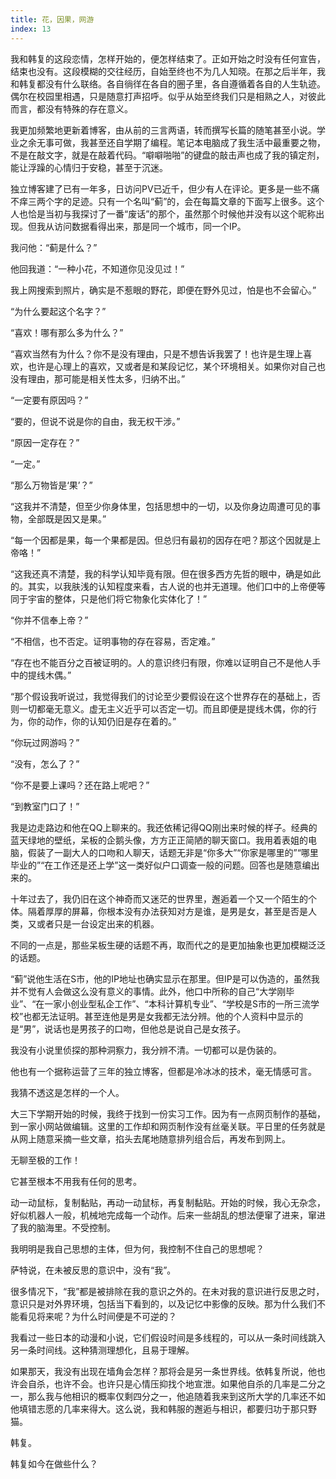 ```yaml
---
title: 花，因果，网游
index: 13
---
```


﻿我和韩复的这段恋情，怎样开始的，便怎样结束了。正如开始之时没有任何宣告，结束也没有。这段模糊的交往经历，自始至终也不为几人知晓。在那之后半年，我和韩复都没有什么联络。各自徜徉在各自的圈子里，各自遵循着各自的人生轨迹。偶尔在校园里相遇，只是随意打声招呼。似乎从始至终我们只是相熟之人，对彼此而言，都没有特殊的存在意义。

我更加频繁地更新着博客，由从前的三言两语，转而撰写长篇的随笔甚至小说。学业之余无事可做，我甚至还自学期了编程。笔记本电脑成了我生活中最重要之物，不是在敲文字，就是在敲着代码。“噼噼啪啪”的键盘的敲击声也成了我的镇定剂，能让浮躁的心情归于安稳，甚至于沉迷。

独立博客建了已有一年多，日访问PV已近千，但少有人在评论。更多是一些不痛不痒三两个字的足迹。只有一个名叫“蓟”的，会在每篇文章的下面写上很多。这个人也恰是当初与我探讨了一番“废话”的那个，虽然那个时候他并没有以这个昵称出现。但我从访问数据看得出来，那是同一个城市，同一个IP。

我问他：“蓟是什么？”

他回我道：“一种小花，不知道你见没见过！”

我上网搜索到照片，确实是不惹眼的野花，即便在野外见过，怕是也不会留心。”

“为什么要起这个名字？”

“喜欢！哪有那么多为什么？”

“喜欢当然有为什么？你不是没有理由，只是不想告诉我罢了！也许是生理上喜欢，也许是心理上的喜欢，又或者是和某段记忆，某个环境相关。如果你对自己也没有理由，那可能是相关性太多，归纳不出。”

“一定要有原因吗？”

“要的，但说不说是你的自由，我无权干涉。”

“原因一定存在？”

“一定。”

“那么万物皆是‘果’？”

“这我并不清楚，但至少你身体里，包括思想中的一切，以及你身边周遭可见的事物，全部既是因又是果。”

“每一个因都是果，每一个果都是因。但总归有最初的因存在吧？那这个因就是上帝咯！”

“这我还真不清楚，我的科学认知毕竟有限。但在很多西方先哲的眼中，确是如此的。其实，以我肤浅的认知程度来看，古人说的也并无道理。他们口中的上帝便等同于宇宙的整体，只是他们将它物象化实体化了！”

“你并不信奉上帝？”

“不相信，也不否定。证明事物的存在容易，否定难。”

“存在也不能百分之百被证明的。人的意识终归有限，你难以证明自己不是他人手中的提线木偶。”

“那个假设我听说过，我觉得我们的讨论至少要假设在这个世界存在的基础上，否则一切都毫无意义。虚无主义近乎可以否定一切。而且即便是提线木偶，你的行为，你的动作，你的认知仍旧是存在着的。”

“你玩过网游吗？”

“没有，怎么了？”

“你不是要上课吗？还在路上呢吧？”

“到教室门口了！”

我是边走路边和他在QQ上聊来的。我还依稀记得QQ刚出来时候的样子。经典的蓝天绿地的壁纸，呆板的企鹅头像，方方正正简陋的聊天窗口。我用着表姐的电脑，假装了一副大人的口吻和人聊天，话题无非是“你多大”“你家是哪里的”“哪里毕业的”“在工作还是还上学”这一类好似户口调查一般的问题。回答也是随意编出来的。

十年过去了，我仍旧在这个神奇而又迷茫的世界里，邂逅着一个又一个陌生的个体。隔着厚厚的屏幕，你根本没有办法获知对方是谁，是男是女，甚至是否是人类，又或者只是一台设定出来的机器。

不同的一点是，那些呆板生硬的话题不再，取而代之的是更加抽象也更加模糊泛泛的话题。

“蓟”说他生活在S市，他的IP地址也确实显示在那里。但IP是可以伪造的，虽然我并不觉有人会做这么没有意义的事情。此外，他口中所称的自己“大学刚毕业”、“在一家小创业型私企工作”、“本科计算机专业”、“学校是S市的一所三流学校”也都无法证明。甚至连他是男是女我都无法分辨。他的个人资料中显示的是“男”，说话也是男孩子的口吻，但他总是说自己是女孩子。

我没有小说里侦探的那种洞察力，我分辨不清。一切都可以是伪装的。

他也有一个据称运营了三年的独立博客，但都是冷冰冰的技术，毫无情感可言。

我猜不透这是怎样的一个人。



大三下学期开始的时候，我终于找到一份实习工作。因为有一点网页制作的基础，到一家小网站做编辑。这里的工作却和网页制作没有丝毫关联。平日里的任务就是从网上随意采摘一些文章，掐头去尾地随意排列组合后，再发布到网上。

无聊至极的工作！

它甚至根本不用我有任何的思考。

动一动鼠标，复制黏贴，再动一动鼠标，再复制黏贴。开始的时候，我心无杂念，好似机器人一般，机械地完成每一个动作。后来一些胡乱的想法便窜了进来，窜进了我的脑海里。不受控制。

我明明是我自己思想的主体，但为何，我控制不住自己的思想呢？

萨特说，在未被反思的意识中，没有“我”。

很多情况下，“我”都是被排除在我的意识之外的。在未对我的意识进行反思之时，意识只是对外界环境，包括当下看到的，以及记忆中影像的反映。那为什么我们不能看见将来呢？为什么时间便是不可逆的？

我看过一些日本的动漫和小说，它们假设时间是多线程的，可以从一条时间线跳入另一条时间线。这种猜测理想化，且易于理解。

如果那天，我没有出现在墙角会怎样？那将会是另一条世界线。依韩复所说，他也许会自杀，也许不会。也许只是心情压抑找个地宣泄。如果他自杀的几率是二分之一，那么我与他相识的概率仅剩四分之一，他追随着我来到这所大学的几率还不如他填错志愿的几率来得大。这么说，我和韩服的邂逅与相识，都要归功于那只野猫。

韩复。

韩复如今在做些什么？

